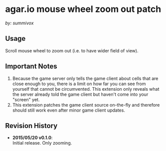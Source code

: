 agar.io mouse wheel zoom out patch
==================================
_by: summivox_


Usage
-----

Scroll mouse wheel to zoom out (i.e. to have wider field of view).


Important Notes
---------------

1.  Because the game server only tells the game client about cells that are close enough to you, there is a limit on how far you can see from yourself that cannot be circumvented. This extension only reveals what the server already told the game client but haven't come into your "screen" yet.
2.  This extension patches the game client source on-the-fly and therefore should still work even after minor game client updates.


Revision History
----------------

* __2015/05/20 v0.1.0__:  
  Initial release. Only zooming.
